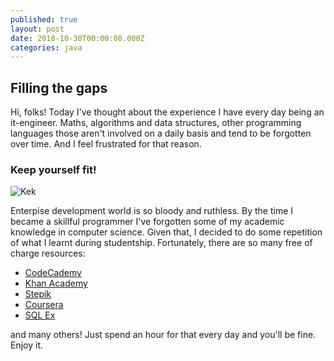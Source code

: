 ```yaml
---
published: true
layout: post
date: 2018-10-30T00:00:00.000Z
categories: java
---
```

## Filling the gaps

Hi, folks! Today I've thought about the experience I have every day being an it-engineer. Maths, algorithms and data structures, other programming languages those aren't involved on a daily basis and tend to be forgotten over time. And I feel frustrated for that reason.

### Keep yourself fit!

![Kek]({{site.baseurl}}/assets/img/forgot_meme.jpg)

Enterpise development world is so bloody and ruthless. By the time I became a skillful programmer I've forgotten some of my academic knowledge in computer science. Given that, I decided to do some repetition of what I learnt during studentship. Fortunately, there are so many free of charge resources:

* [CodeCademy](https://www.codecademy.com)
* [Khan Academy](https://www.khanacademy.org)
* [Stepik](https://stepik.org/catalog)
* [Coursera](https://coursera.org)
* [SQL Ex](http://www.sql-ex.ru/?Lang=1)

and many others! Just spend an hour for that every day and you'll be fine.
Enjoy it.
